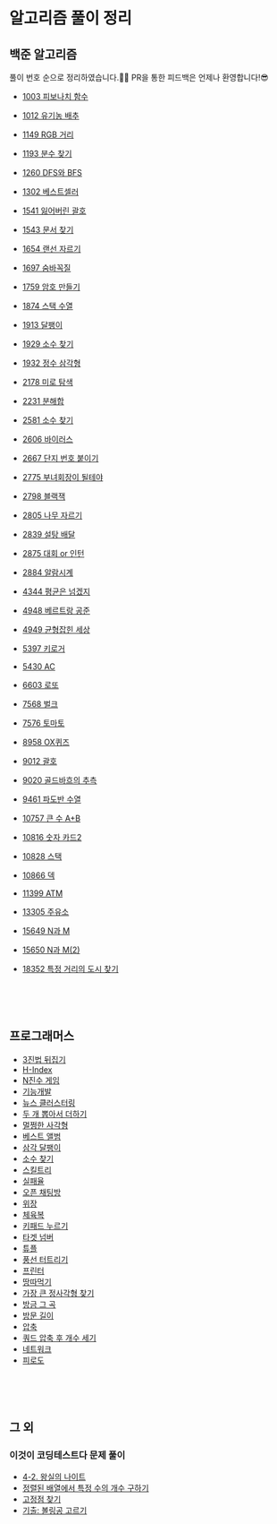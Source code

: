 # 알고리즘 풀이 정리

## 백준 알고리즘

풀이 번호 순으로 정리하였습니다.👩‍💻 PR을 통한 피드백은 언제나 환영합니다!😎

- [1003 피보나치 함수](https://github.com/Be-beee/TIL-2/tree/main/Solution/fibonacci_1003)
- [1012 유기농 배추](https://github.com/Be-beee/TIL-2/tree/main/Solution/lettuce_1012)
- [1149 RGB 거리](https://github.com/Be-beee/TIL-2/tree/main/Solution/RGB_distance_1149)
- [1193 분수 찾기](https://github.com/Be-beee/TIL-2/tree/main/Solution/finding_fraction)
- [1260 DFS와 BFS](https://github.com/Be-beee/TIL-2/tree/main/Solution/dfs_bfs_1260)
- [1302 베스트셀러](https://github.com/Be-beee/TIL-2/tree/main/Solution/bestceller_1302)
- [1541 잃어버린 괄호](https://github.com/Be-beee/TIL-2/tree/main/Solution/ps_1541)
- [1543 문서 찾기](https://github.com/Be-beee/TIL-2/tree/main/Solution/searching_document_1543)
- [1654 랜선 자르기](https://github.com/Be-beee/TIL-2/tree/main/Solution/Cutting_Line_1654)
- [1697 숨바꼭질](https://github.com/Be-beee/TIL-2/tree/main/Solution/hideandseek_1697)
- [1759 암호 만들기](https://github.com/Be-beee/TIL-2/tree/main/Solution/Making_Pw_1759)
- [1874 스택 수열](https://github.com/Be-beee/TIL-2/tree/main/Solution/stack_progression_1874)
- [1913 달팽이](https://github.com/Be-beee/TIL-2/tree/main/Solution/snail_1913)
- [1929 소수 찾기](https://github.com/Be-beee/TIL-2/tree/main/Solution/finding_prime_1929)
- [1932 정수 삼각형](https://github.com/Be-beee/TIL-2/tree/main/Solution/triangle_1932)


- [2178 미로 탐색](https://github.com/Be-beee/TIL-2/tree/main/Solution/maze_2178)
- [2231 분해합](https://github.com/Be-beee/TIL-2/tree/main/Solution/Divided_sum_2231)
- [2581 소수 찾기](https://github.com/Be-beee/TIL-2/tree/main/Solution/prime_2581)
- [2606 바이러스](https://github.com/Be-beee/TIL-2/tree/main/Solution/virus_2606)
- [2667 단지 번호 붙이기](https://github.com/Be-beee/TIL-2/tree/main/Solution/zipcode_2667)
- [2775 부녀회장이 될테야](https://github.com/Be-beee/TIL-2/tree/main/Solution/apartment_2775)
- [2798 블랙잭](https://github.com/Be-beee/TIL-2/tree/main/Solution/blackjack_2798)
- [2805 나무 자르기](https://github.com/Be-beee/TIL-2/tree/main/Solution/cutting_tree_2805)
- [2839 설탕 배달](https://github.com/Be-beee/TIL-2/tree/main/Solution/sugar_2839)
- [2875 대회 or 인턴](https://github.com/Be-beee/TIL-2/tree/main/Solution/contest_or_intern_2875)
- [2884 알람시계](https://github.com/Be-beee/TIL-2/tree/main/Solution/alarm_clock_2884)


- [4344 평균은 넘겠지](https://github.com/Be-beee/TIL-2/tree/main/Solution/average_4344)
- [4948 베르트랑 공준](https://github.com/Be-beee/TIL-2/tree/main/Solution/bertrand_4948)
- [4949 균형잡힌 세상](https://github.com/Be-beee/TIL-2/tree/main/Solution/balance_4949)
- [5397 키로거](https://github.com/Be-beee/TIL-2/tree/main/Solution/keylogger_5397)
- [5430 AC](https://github.com/Be-beee/TIL-2/tree/main/Solution/AC_5430)
- [6603 로또](https://github.com/Be-beee/TIL-2/tree/main/Solution/lotto_6603)
- [7568 벌크](https://github.com/Be-beee/TIL-2/tree/main/Solution/Bulk_7568)
- [7576 토마토](https://github.com/Be-beee/TIL-2/tree/main/Solution/tomato_7576)
- [8958 OX퀴즈](https://github.com/Be-beee/TIL-2/tree/main/Solution/OXquiz_8958)
- [9012 괄호](https://github.com/Be-beee/TIL-2/tree/main/Solution/parenthesis_string_9012)
- [9020 골드바흐의 추측](https://github.com/Be-beee/TIL-2/tree/main/Solution/goldbach_9020)
- [9461 파도반 수열](https://github.com/Be-beee/TIL-2/tree/main/Solution/spiral_9461)


- [10757 큰 수 A+B](https://github.com/Be-beee/TIL-2/tree/main/Solution/Add_bigNumbers_10757)
- [10816 숫자 카드2](https://github.com/Be-beee/TIL-2/tree/main/Solution/number_card2_10816)
- [10828 스택](https://github.com/Be-beee/TIL-2/tree/main/Solution/stack_10828)
- [10866 덱](https://github.com/Be-beee/TIL-2/tree/main/Solution/deque_10866)
- [11399 ATM](https://github.com/Be-beee/TIL-2/tree/main/Solution/ATM_11399)
- [13305 주유소](https://github.com/Be-beee/TIL-2/tree/main/Solution/Gas_station_13305)
- [15649 N과 M](https://github.com/Be-beee/TIL-2/tree/main/Solution/N_and_M_15649)
- [15650 N과 M(2)](https://github.com/Be-beee/TIL-2/tree/main/Solution/N_and_M_15650)
- [18352 특정 거리의 도시 찾기](https://github.com/Be-beee/TIL-2/tree/main/Solution/special_distance_city_18352)

<br>
<br>
<br>

## 프로그래머스

- [3진법 뒤집기](https://github.com/Be-beee/TIL-2/tree/main/Solution/programmers_base_3)
- [H-Index](https://github.com/Be-beee/TIL-2/tree/main/Solution/programmers_h_index)
- [N진수 게임](https://github.com/Be-beee/TIL-2/tree/main/Solution/programmers_base_n)
- [기능개발](https://github.com/Be-beee/TIL-2/tree/main/Solution/programmers_develop_function)
- [뉴스 클러스터링](https://github.com/Be-beee/TIL-2/tree/main/Solution/programmers_news_clustering)
- [두 개 뽑아서 더하기](https://github.com/Be-beee/TIL-2/tree/main/Solution/programmers_select_two)
- [멀쩡한 사각형](https://github.com/Be-beee/TIL-2/tree/main/Solution/programmers_valid_rectangle)
- [베스트 앨범](https://github.com/Be-beee/TIL-2/tree/main/Solution/programmers_best_album)
- [삼각 달팽이](https://github.com/Be-beee/TIL-2/tree/main/Solution/programmers_tri_snail)
- [소수 찾기](https://github.com/Be-beee/TIL-2/tree/main/Solution/programmers_finding_prime)
- [스킬트리](https://github.com/Be-beee/TIL-2/tree/main/Solution/programmers_skill_tree)
- [실패율](https://github.com/Be-beee/TIL-2/tree/main/Solution/programmers_failure)
- [오픈 채팅방](https://github.com/Be-beee/TIL-2/tree/main/Solution/programmers_open_chat)
- [위장](https://github.com/Be-beee/TIL-2/tree/main/Solution/programmers_disguise)
- [체육복](https://github.com/Be-beee/TIL-2/tree/main/Solution/programmers_training_clothes)
- [키패드 누르기](https://github.com/Be-beee/TIL-2/tree/main/Solution/programmers_keypad)
- [타겟 넘버](https://github.com/Be-beee/TIL-2/tree/main/Solution/programmers_target_number)
- [튜플](https://github.com/Be-beee/TIL-2/tree/main/Solution/programmers_tuple)
- [풍선 터트리기](https://github.com/Be-beee/TIL-2/tree/main/Solution/programmers_balloon)
- [프린터](https://github.com/Be-beee/TIL-2/tree/main/Solution/programmers_printer)
- [땅따먹기](https://github.com/Be-beee/TIL-2/tree/main/Solution/programmers_hopscotch)
- [가장 큰 정사각형 찾기](https://github.com/Be-beee/TIL-2/tree/main/Solution/programmers_biggest_rect)
- [방금 그 곡](https://github.com/Be-beee/TIL-2/tree/main/Solution/programmers_just_that_music)
- [방문 길이](https://github.com/Be-beee/TIL-2/tree/main/Solution/programmers_visited_distance)
- [압축](https://github.com/Be-beee/TIL-2/tree/main/Solution/programmers_compression)
- [쿼드 압축 후 개수 세기](https://github.com/Be-beee/TIL-2/tree/main/Solution/programmers_quad_compression)
- [네트워크](https://github.com/Be-beee/TIL-2/tree/main/Solution/programmers_network)
- [피로도](https://github.com/Be-beee/TIL-2/tree/main/Solution/programmers_fatigability)

<br>
<br>
<br>

## 그 외

### 이것이 코딩테스트다 문제 풀이

- [4-2. 왕실의 나이트](https://github.com/Be-beee/TIL-2/tree/main/Solution/Chess_knight)
- [정렬된 배열에서 특정 수의 개수 구하기](https://github.com/Be-beee/TIL-2/tree/main/Solution/binary_search_ex)
- [고정점 찾기](https://github.com/Be-beee/TIL-2/tree/main/Solution/fixed_point)
- [기출: 볼링공 고르기](https://github.com/Be-beee/TIL-2/tree/main/Solution/Bowling_ball)
<br>
<br>
<br>
